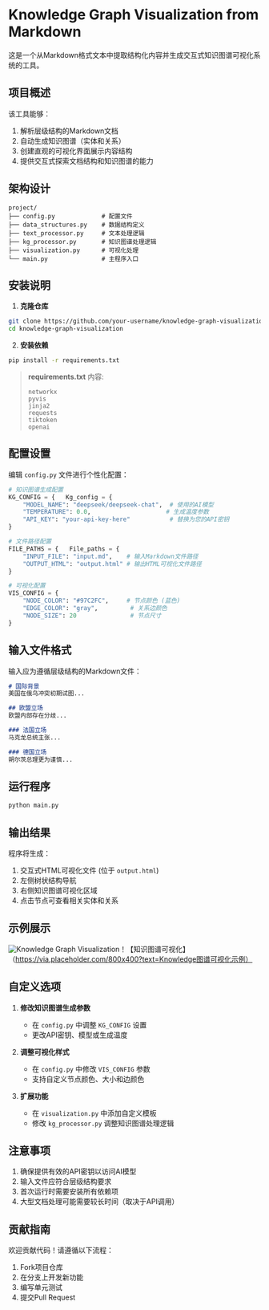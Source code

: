 # Knowledge Graph Visualization from Markdown

这是一个从Markdown格式文本中提取结构化内容并生成交互式知识图谱可视化系统的工具。

## 项目概述

该工具能够：
1. 解析层级结构的Markdown文档
2. 自动生成知识图谱（实体和关系）
3. 创建直观的可视化界面展示内容结构
4. 提供交互式探索文档结构和知识图谱的能力

## 架构设计

```
project/
├── config.py             # 配置文件
├── data_structures.py    # 数据结构定义
├── text_processor.py     # 文本处理逻辑
├── kg_processor.py       # 知识图谱处理逻辑
├── visualization.py      # 可视化处理
└── main.py               # 主程序入口
```

## 安装说明

1. **克隆仓库**
```bash   ”“bash
git clone https://github.com/your-username/knowledge-graph-visualization.git
cd knowledge-graph-visualization
```

2. **安装依赖**
```bash   ”“bash
pip install -r requirements.txt
```

> **requirements.txt** 内容:
> ```
> networkx
> pyvis
> jinja2
> requests
> tiktoken
> openai
> ```

## 配置设置

编辑 `config.py` 文件进行个性化配置：

```python   ”“python
# 知识图谱生成配置
KG_CONFIG = {   Kg_config = {
    "MODEL_NAME": "deepseek/deepseek-chat",  # 使用的AI模型
    "TEMPERATURE": 0.0,                     # 生成温度参数
    "API_KEY": "your-api-key-here"           # 替换为您的API密钥
}

# 文件路径配置
FILE_PATHS = {   File_paths = {
    "INPUT_FILE": "input.md",    # 输入Markdown文件路径
    "OUTPUT_HTML": "output.html" # 输出HTML可视化文件路径
}

# 可视化配置
VIS_CONFIG = {
    "NODE_COLOR": "#97C2FC",     # 节点颜色 (蓝色)
    "EDGE_COLOR": "gray",         # 关系边颜色
    "NODE_SIZE": 20               # 节点尺寸
}
```

## 输入文件格式

输入应为遵循层级结构的Markdown文件：

```markdown   ”“减价
# 国际背景
美国在俄乌冲突初期试图...

## 欧盟立场
欧盟内部存在分歧...

### 法国立场
马克龙总统主张...

### 德国立场
朔尔茨总理更为谨慎...
```

## 运行程序

```bash   ”“bash   ”“bash”“bash
python main.py
```

## 输出结果

程序将生成：
1. 交互式HTML可视化文件 (位于 `output.html`)
2. 左侧树状结构导航
3. 右侧知识图谱可视化区域
4. 点击节点可查看相关实体和关系

## 示例展示

![Knowledge Graph Visualization](https://via.placeholder.com/800x400?text=Knowledge+Graph+VIsualization+Example)！【知识图谱可视化】（https://via.placeholder.com/800x400?text=Knowledge图谱可视化示例）

## 自定义选项

1. **修改知识图谱生成参数**
   - 在 `config.py` 中调整 `KG_CONFIG` 设置
   - 更改API密钥、模型或生成温度

2. **调整可视化样式**
   - 在 `config.py` 中修改 `VIS_CONFIG` 参数
   - 支持自定义节点颜色、大小和边颜色

3. **扩展功能**
   - 在 `visualization.py` 中添加自定义模板
   - 修改 `kg_processor.py` 调整知识图谱处理逻辑

## 注意事项

1. 确保提供有效的API密钥以访问AI模型
2. 输入文件应符合层级结构要求
3. 首次运行时需要安装所有依赖项
4. 大型文档处理可能需要较长时间（取决于API调用）

## 贡献指南

欢迎贡献代码！请遵循以下流程：
1. Fork项目仓库
2. 在分支上开发新功能
3. 编写单元测试
4. 提交Pull Request



